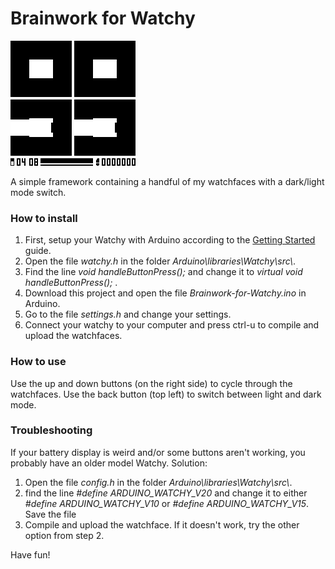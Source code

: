 
# Brainwork for Watchy

![Screenshots](https://github.com/BraininaBowl/Brainwork-for-Watchy/blob/main/Brainwork.gif)

A simple framework containing a handful of my watchfaces with a dark/light mode switch.

### How to install

1. First, setup your Watchy with Arduino according to the [Getting Started](https://watchy.sqfmi.com/docs/getting-started) guide.
2. Open the file *watchy.h* in the folder *Arduino\\libraries\\Watchy\\src\\*.
3. Find the line *void handleButtonPress();* and change it to *virtual void handleButtonPress();* .
4. Download this project and open the file *Brainwork-for-Watchy.ino* in Arduino.
5. Go to the file *settings.h* and change your settings.
6. Connect your watchy to your computer and press ctrl-u to compile and upload the watchfaces.

### How to use

Use the up and down buttons (on the right side) to cycle through the watchfaces. Use the back button (top left) to switch between light and dark mode.

### Troubleshooting

If your battery display is weird and/or some buttons aren't working, you probably have an older model Watchy. Solution:

1. Open the file *config.h* in the folder *Arduino\\libraries\\Watchy\\src\\*.
2. find the line *#define ARDUINO_WATCHY_V20* and change it to either *#define ARDUINO_WATCHY_V10* or *#define ARDUINO_WATCHY_V15*. Save the file
3. Compile and upload the watchface. If it doesn't work, try the other option from step 2.

Have fun!
